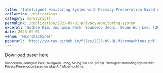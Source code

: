 ```yaml
---
title: "Intelligent Monitoring System with Privacy Preservation Based on Edge AI"
collection: publications
category: manuscripts
permalink: /publication/2023-09-01-privacy-monitoring-system
excerpt: 'Soohee Kim, Joungmin Park, Youngwoo Jeong, Seung Eun Lee. (2023). &quot;Intelligent Monitoring System with Privacy Preservation Based on Edge AI.&quot; <i>Micromachines</i>.'
date: 2023-09-01
venue: 'Micromachines'
paperurl: 'http://yw-ray.github.io/files/2023-09-01-Micromachines.pdf'
---
```


<a href='http://yw-ray.github.io/files/2023-09-01-Micromachines.pdf'>Download paper here</a>

<small><small>Soohee Kim, Joungmin Park, Youngwoo Jeong, Seung Eun Lee. (2023). &quot;Intelligent Monitoring System with Privacy Preservation Based on Edge AI.&quot; <i>Micromachines</i>.</small></small>
